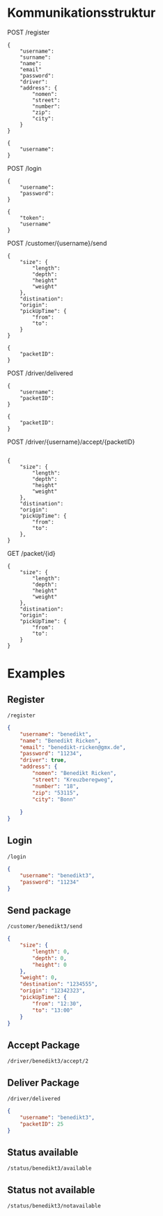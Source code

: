 # Kommunikationsstruktur

POST /register
```
{
    "username":
    "surname":
    "name":
    "email"
    "password":
    "driver":
    "address": {
        "nomen":
        "street":
        "number":
        "zip":
        "city":
    }
}
```

```
{
    "username":
}
```

POST /login
```
{
    "username":
    "password":
}
```

```
{
    "token":
    "username" 
}
```


POST /customer/{username}/send
```
{
    "size": {
        "length":
        "depth":
        "height"
        "weight"
    },
    "distination":
    "origin":
    "pickUpTime": {
        "from":
        "to":
    }
}
```

```
{
    "packetID": 
}
```

POST /driver/delivered

```
{
    "username":
    "packetID":
}
```

```
{
    "packetID":
}
```

POST /driver/{username}/accept/{packetID}

```
```

```
{
    "size": {
        "length":
        "depth":
        "height"
        "weight"
    },
    "distination":
    "origin":
    "pickUpTime": {
        "from":
        "to":
    },
}
```


GET /packet/{id}

```
{
    "size": {
        "length":
        "depth":
        "height"
        "weight"
    },
    "distination":
    "origin":
    "pickUpTime": {
        "from":
        "to":
    }
}
```




# Examples

## Register

`/register`

```json
{
	"username": "benedikt",
	"name": "Benedikt Ricken",
	"email": "benedikt-ricken@gmx.de",
	"password": "11234",
	"driver": true,
	"address": {
		"nomen": "Benedikt Ricken",
		"street": "Kreuzberegweg",
		"number": "18",
		"zip": "53115",
		"city": "Bonn"
		
	}
}
```

## Login

`/login`

```json
{
	"username": "benedikt3",
	"password": "11234"
}
```

## Send package

`/customer/benedikt3/send`

```json
{
	"size": {
		"length": 0,
		"depth": 0,
		"height": 0
	},
	"weight": 0,
	"destination": "1234555",
	"origin": "12342323",
	"pickUpTime": {
		"from": "12:30",
		"to": "13:00"
	}
}
```

## Accept Package
`/driver/benedikt3/accept/2`

## Deliver Package

`/driver/delivered`

```json
{
	"username": "benedikt3",
	"packetID": 25
}
```

## Status available

`/status/benedikt3/available`

## Status not available

`/status/benedikt3/notavailable`
